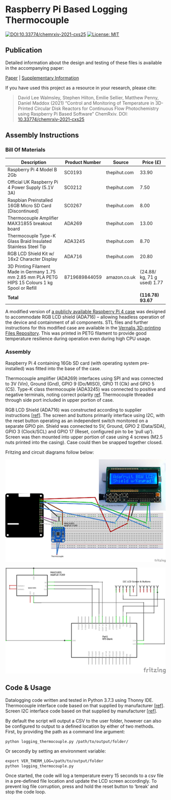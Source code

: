 # Raspberry Pi Based Logging Thermocouple

[![DOI:10.33774/chemrxiv-2021-cxs25](https://img.shields.io/badge/DOI-10.33774%2Fchemrxiv--2021--cxs25-blue)][paper]
[![License: MIT](https://img.shields.io/badge/License-MIT-green)](../LICENSE)

## Publication

Detailed information about the design and testing of these files is available in the accompanying paper:

[Paper][paper] | [Supplementary Information][si]

If you have used this project as a resource in your research, please cite:

> David Lee Walmsley, Stephen Hilton, Emilie Sellier, Matthew Penny, Daniel Maddox (2021) “Control and Monitoring of Temperature in 3D-Printed Circular Disk Reactors for Continuous Flow Photochemistry using Raspberry Pi Based Software” ChemRxiv. DOI: [10.33774/chemrxiv-2021-cxs25][paper]

[paper]: https://doi.org/10.33774/chemrxiv-2021-cxs25
[si]: https://chemrxiv.org/engage/api-gateway/chemrxiv/assets/orp/resource/item/617fc58581c4fc77f2e8b692/original/control-and-monitoring-of-temperature-in-3d-printed-circular-disk-reactors-for-continuous-flow-photochemistry-using-raspberry-pi-based-software.pdf

## Assembly Instructions

### Bill Of Materials

| Description | Product Number | Source | Price (£) |
| ------ | ------ | ------ | ------ |
| Raspberry Pi 4 Model B 2Gb | SC0193 | thepihut.com | 33.90 |
| Official UK Raspberry Pi 4 Power Supply (5.1V 3A) | SC0212 | thepihut.com | 7.50 |
| Raspbian Preinstalled 16GB Micro SD Card [Discontinued] | SC0267 | thepihut.com | 8.00 |
| Thermocouple Amplifier MAX31855 breakout board | ADA269 | thepihut.com | 13.00 |
| Thermocouple Type-K Glass Braid Insulated Stainless Steel Tip | ADA3245 | thepihut.com | 8.70 |
| RGB LCD Shield Kit w/ 16x2 Character Display | ADA716 | thepihut.com | 20.80 |
| 3D Printing Filament Made in Germany 1.75 mm 2.85 mm PLA PETG HIPS 15 Colours 1 kg Spool or Refill | 8719689844059 | amazon.co.uk | (24.88/ kg, 71 g used) 1.77 |
| **Total** |  |  | **(116.78) 93.67** |

A modified version of [a publicly available Raspberry Pi 4 case](https://www.thingiverse.com/thing:3723561) was designed to accommodate RGB LCD shield (ADA716) – allowing headless operation of the device and containment of all components. STL files and further instructions for this modified case are available in the [Vernalis 3D-printing Files Repository][case]. This was printed in PETG filament to provide good temperature resilience during operation even during high CPU usage.

[case]: https://github.com/vernalis/3Dprint_files

### Assembly

Raspberry Pi 4 containing 16Gb SD card (with operating system pre-installed) was fitted into the base of the case.

Thermocouple amplifier (ADA269) interfaces using SPI and was connected to 3V (Vin), Ground (Gnd), GPIO 9 (Do/MISO), GPIO 11 (Clk) and GPIO 5 (CS). Type-K class thermocouple (ADA3245) was connected to positive and negative terminals, noting correct polarity [ref][ADA269]. Thermocouple threaded through side port included in upper portion of case.

RGB LCD Shield (ADA716) was constructed according to supplier instructions [[ref][ADA716]]. The screen and buttons primarily interface using I2C, with the reset button operating as an independent switch monitored on a separate GPIO pin. Shield was connected to 5V, Ground, GPIO 2 (Data/SDA), GPIO 3 (Clock/SCL) and GPIO 17 (Reset, configured pin to be ‘pull up’). Screen was then mounted into upper portion of case using 4 screws (M2.5 nuts printed into the casing). Case could then be snapped together closed.

Fritzing and circuit diagrams follow below:

![Fritzing_Diagram][fritzing]

![Circuit_Diagram][circuit]

[circuit]: Circuit.png
[fritzing]: Fritzing.png
[ADA269]: https://learn.adafruit.com/thermocouple/overview
[ADA716]: https://learn.adafruit.com/rgb-lcd-shield/overview
## Code & Usage

Datalogging code written and tested in Python 3.7.3 using Thonny IDE. Thermocouple interface code based on that supplied by manufacturer [[ref][ADA269]]. Screen I2C interface code based on that supplied by manufacturer [[ref][ADA716]].

By default the script will output a CSV to the user folder, however can also be configured to output to a defined location by either of two methods. First, by providing the path as a command line argument:

```
python logging_thermocouple.py /path/to/output/folder/
```

Or secondly by setting an environment variable:

```
export VER_THERM_LOG=/path/to/output/folder
python logging_thermocouple.py
```

Once started, the code will log a temperature every 15 seconds to a csv file in a pre-defined file location and update the LCD screen accordingly.
To prevent log file corruption, press and hold the reset button to ‘break’ and stop the code loop.
